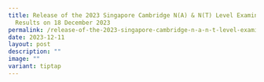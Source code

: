 ```yaml
---
title: Release of the 2023 Singapore Cambridge N(A) & N(T) Level Examination
  Results on 18 December 2023
permalink: /release-of-the-2023-singapore-cambridge-n-a-n-t-level-examination-results-on-18-december-2023/
date: 2023-12-11
layout: post
description: ""
image: ""
variant: tiptap
---
```

